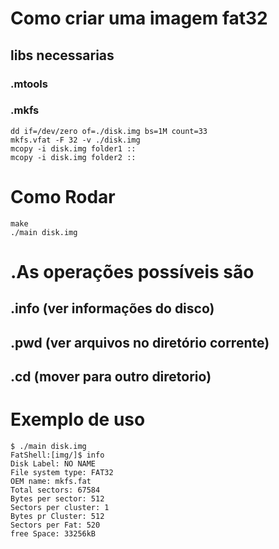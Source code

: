 # Como criar uma imagem fat32
## libs necessarias
### .mtools
### .mkfs
```
dd if=/dev/zero of=./disk.img bs=1M count=33
mkfs.vfat -F 32 -v ./disk.img
mcopy -i disk.img folder1 ::
mcopy -i disk.img folder2 ::

```

# Como Rodar

```
make
./main disk.img
```

# .As operações possíveis são
## .info (ver informações do disco)
## .pwd (ver arquivos no diretório corrente)
## .cd (mover para outro diretorio)

# Exemplo de uso
```
$ ./main disk.img
FatShell:[img/]$ info
Disk Label: NO NAME    
File system type: FAT32   
OEM name: mkfs.fat
Total sectors: 67584
Bytes per sector: 512
Sectors per cluster: 1
Bytes pr Cluster: 512
Sectors per Fat: 520
free Space: 33256kB

```

